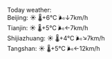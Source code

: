 Today weather:  
Beijing: ☀️ 🌡️+6°C 🌬️↓7km/h  
Tianjin: ☀️ 🌡️+5°C 🌬️←7km/h  
Shijiazhuang: ☀️ 🌡️+4°C 🌬️↘7km/h  
Tangshan: ☀️ 🌡️+5°C 🌬️←12km/h  
